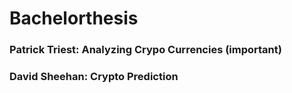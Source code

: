# Bachelorthesis
### Patrick Triest: Analyzing Crypo Currencies (important)
### David Sheehan: Crypto Prediction
